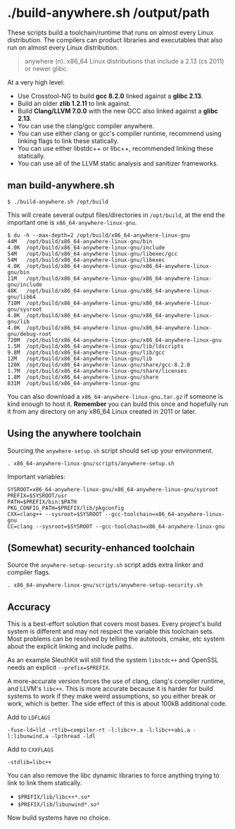 # ./build-anywhere.sh /output/path

These scripts build a toolchain/runtime that runs on almost every Linux distribution. The compilers can product libraries and executables that also run on almost every Linux distribution.

> anywhere (n). x86_64 Linux distributions that include a 2.13 (cs 2011) or newer glibc.

At a very high level:

- Use Crosstool-NG to build **gcc 8.2.0** linked against a **glibc 2.13**.
- Build an older **zlib 1.2.11** to link against.
- Build **Clang/LLVM 7.0.0** with the new GCC also linked against a **glibc 2.13**.
- You can use the clang/gcc compiler anywhere.
- You can use either clang or gcc's compiler runtime, recommend using linking flags to link these statically.
- You can use either libstdc++ or libc++, recommended linking these statically.
- You can use all of the LLVM static analysis and sanitizer frameworks.

## man build-anywhere.sh

```
$ ./build-anywhere.sh /opt/build
```

This will create several output files/directories in `/opt/build`, at the end the important one is `x86_64-anywhere-linux-gnu`.

```
$ du -h --max-depth=2 /opt/build/x86_64-anywhere-linux-gnu 
44M   /opt/build/x86_64-anywhere-linux-gnu/bin
4.0K  /opt/build/x86_64-anywhere-linux-gnu/include
54M   /opt/build/x86_64-anywhere-linux-gnu/libexec/gcc
54M   /opt/build/x86_64-anywhere-linux-gnu/libexec
4.0K  /opt/build/x86_64-anywhere-linux-gnu/x86_64-anywhere-linux-gnu/bin
11M   /opt/build/x86_64-anywhere-linux-gnu/x86_64-anywhere-linux-gnu/include
48K   /opt/build/x86_64-anywhere-linux-gnu/x86_64-anywhere-linux-gnu/lib64
710M  /opt/build/x86_64-anywhere-linux-gnu/x86_64-anywhere-linux-gnu/sysroot
4.0K  /opt/build/x86_64-anywhere-linux-gnu/x86_64-anywhere-linux-gnu/lib
4.0K  /opt/build/x86_64-anywhere-linux-gnu/x86_64-anywhere-linux-gnu/debug-root
720M  /opt/build/x86_64-anywhere-linux-gnu/x86_64-anywhere-linux-gnu
1.5M  /opt/build/x86_64-anywhere-linux-gnu/lib/ldscripts
9.8M  /opt/build/x86_64-anywhere-linux-gnu/lib/gcc
12M   /opt/build/x86_64-anywhere-linux-gnu/lib
120K  /opt/build/x86_64-anywhere-linux-gnu/share/gcc-8.2.0
1.7M  /opt/build/x86_64-anywhere-linux-gnu/share/licenses
1.8M  /opt/build/x86_64-anywhere-linux-gnu/share
831M  /opt/build/x86_64-anywhere-linux-gnu
```

You can also download a `x86_64-anywhere-linux-gnu.tar.gz` if someone is kind enough to host it. **Remember** you can build this once and hopefully run it from any directory on any x86_64 Linux created in 2011 or later.

## Using the anywhere toolchain

Sourcing the `anywhere-setup.sh` script should set up your environment.

```
. x86_64-anywhere-linux-gnu/scripts/anywhere-setup.sh
```

Important variables:

```
SYSROOT=x86_64-anywhere-linux-gnu/x86_64-anywhere-linux-gnu/sysroot
PREFIX=$SYSROOT/usr
PATH=$PREFIX/bin:$PATH
PKG_CONFIG_PATH=$PREFIX/lib/pkgconfig
CXX=clang++ --sysroot=$SYSROOT --gcc-toolchain=x86_64-anywhere-linux-gnu
CC=clang --sysroot=$SYSROOT --gcc-toolchain=x86_64-anywhere-linux-gnu
```

## (Somewhat) security-enhanced toolchain

Source the `anywhere-setup-security.sh` script adds extra linker and compiler flags.

```
. x86_64-anywhere-linux-gnu/scripts/anywhere-setup-security.sh
```

## Accuracy

This is a best-effort solution that covers most bases. Every project's build system is different and may not respect the variable this toolchain sets. Most problems can be resolved by telling the autotools, cmake, etc system about the explicit linking and include paths.

As an example SleuthKit will still find the system `libstdc++` and OpenSSL needs an explicit `--prefix=$PREFIX`.

A more-accurate version forces the use of clang, clang's compiler runtime, and LLVM's `libc++`. This is more accurate because it is harder for build systems to work if they make weird assumptions, so you either break or work, which is better. The side effect of this is about 100kB additional code.

Add to `LDFLAGS`

```
-fuse-ld=lld -rtlib=compiler-rt -l:libc++.a -l:libc++abi.a -l:libunwind.a -lpthread -ldl
```

Add to `CXXFLAGS`

```
-stdlib=libc++
```

You can also remove the libc dynamic libraries to force anything trying to link to link them statically.
- `$PREFIX/lib/libc++*.so*`
- `$PREFIX/lib/libunwind*.so*`

Now build systems have no choice.

